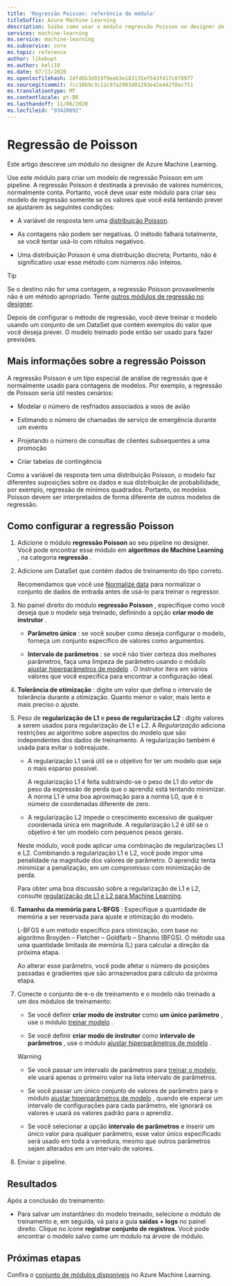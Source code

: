 ```yaml
---
title: 'Regressão Poisson: referência de módulo'
titleSuffix: Azure Machine Learning
description: Saiba como usar o módulo regressão Poisson no designer de Azure Machine Learning para criar um modelo de regressão Poisson.
services: machine-learning
ms.service: machine-learning
ms.subservice: core
ms.topic: reference
author: likebupt
ms.author: keli19
ms.date: 07/13/2020
ms.openlocfilehash: 2dfd8b3d919f9eeb3e183135ef543f417c878977
ms.sourcegitcommit: 7cc10b9c3c12c97a2903d01293e42e442f8ac751
ms.translationtype: MT
ms.contentlocale: pt-BR
ms.lasthandoff: 11/06/2020
ms.locfileid: "93420692"
---
```

# <a name="poisson-regression"></a>Regressão de Poisson

Este artigo descreve um módulo no designer de Azure Machine Learning.

Use este módulo para criar um modelo de regressão Poisson em um pipeline. A regressão Poisson é destinada à previsão de valores numéricos, normalmente conta. Portanto, você deve usar este módulo para criar seu modelo de regressão somente se os valores que você está tentando prever se ajustarem às seguintes condições:

- A variável de resposta tem uma [distribuição Poisson](https://en.wikipedia.org/wiki/Poisson_distribution).  

- As contagens não podem ser negativas. O método falhará totalmente, se você tentar usá-lo com rótulos negativos.

- Uma distribuição Poisson é uma distribuição discreta; Portanto, não é significativo usar esse método com números não inteiros.

> [!TIP]
> Se o destino não for uma contagem, a regressão Poisson provavelmente não é um método apropriado. Tente [outros módulos de regressão no designer](./module-reference.md#machine-learning-algorithms). 

Depois de configurar o método de regressão, você deve treinar o modelo usando um conjunto de um DataSet que contém exemplos do valor que você deseja prever. O modelo treinado pode então ser usado para fazer previsões.

## <a name="more-about-poisson-regression"></a>Mais informações sobre a regressão Poisson

A regressão Poisson é um tipo especial de análise de regressão que é normalmente usado para contagens de modelos. Por exemplo, a regressão de Poisson seria útil nestes cenários:

- Modelar o número de resfriados associados a voos de avião

- Estimando o número de chamadas de serviço de emergência durante um evento

- Projetando o número de consultas de clientes subsequentes a uma promoção

- Criar tabelas de contingência

Como a variável de resposta tem uma distribuição Poisson, o modelo faz diferentes suposições sobre os dados e sua distribuição de probabilidade, por exemplo, regressão de mínimos quadrados. Portanto, os modelos Poisson devem ser interpretados de forma diferente de outros modelos de regressão.

## <a name="how-to-configure-poisson-regression"></a>Como configurar a regressão Poisson

1. Adicione o módulo **regressão Poisson** ao seu pipeline no designer. Você pode encontrar esse módulo em **algoritmos de Machine Learning** , na categoria **regressão** .

2. Adicione um DataSet que contém dados de treinamento do tipo correto. 

    Recomendamos que você use [Normalize data](normalize-data.md) para normalizar o conjunto de dados de entrada antes de usá-lo para treinar o regressor.

3. No painel direito do módulo **regressão Poisson** , especifique como você deseja que o modelo seja treinado, definindo a opção **criar modo de instrutor** .  
  
    - **Parâmetro único** : se você souber como deseja configurar o modelo, forneça um conjunto específico de valores como argumentos.
  
    - **Intervalo de parâmetros** : se você não tiver certeza dos melhores parâmetros, faça uma limpeza de parâmetro usando o módulo [ajustar hiperparâmetros de modelo](tune-model-hyperparameters.md) . O instrutor itera em vários valores que você especifica para encontrar a configuração ideal.
  
4. **Tolerância de otimização** : digite um valor que defina o intervalo de tolerância durante a otimização. Quanto menor o valor, mais lento e mais preciso o ajuste.

5. Peso de **regularização de L1** e **peso de regularização L2** : digite valores a serem usados para regularização de L1 e L2. A *Regularização* adiciona restrições ao algoritmo sobre aspectos do modelo que são independentes dos dados de treinamento. A regularização também é usada para evitar o sobreajuste. 

    - A regularização L1 será útil se o objetivo for ter um modelo que seja o mais esparso possível.

        A regularização L1 é feita subtraindo-se o peso de L1 do vetor de peso da expressão de perda que o aprendiz está tentando minimizar. A norma L1 é uma boa aproximação para a norma L0, que é o número de coordenadas diferente de zero.

    - A regularização L2 impede o crescimento excessivo de qualquer coordenada única em magnitude. A regularização L2 é útil se o objetivo é ter um modelo com pequenos pesos gerais.

    Neste módulo, você pode aplicar uma combinação de regularizações L1 e L2. Combinando a regularização L1 e L2, você pode impor uma penalidade na magnitude dos valores de parâmetro. O aprendiz tenta minimizar a penalização, em um compromisso com minimização de perda.

    Para obter uma boa discussão sobre a regularização de L1 e L2, consulte [regularização de L1 e L2 para Machine Learning](/archive/msdn-magazine/2015/february/test-run-l1-and-l2-regularization-for-machine-learning).

6. **Tamanho da memória para L-BFGS** : Especifique a quantidade de memória a ser reservada para ajuste e otimização do modelo.

     L-BFGS é um método específico para otimização, com base no algoritmo Broyden – Fletcher – Goldfarb – Shanno (BFGS). O método usa uma quantidade limitada de memória (L) para calcular a direção da próxima etapa.

     Ao alterar esse parâmetro, você pode afetar o número de posições passadas e gradientes que são armazenados para cálculo da próxima etapa.

7. Conecte o conjunto de e-o de treinamento e o modelo não treinado a um dos módulos de treinamento: 

    - Se você definir **criar modo de instrutor** como **um único parâmetro** , use o módulo [treinar modelo](train-model.md) .

    - Se você definir **criar modo de instrutor** como **intervalo de parâmetros** , use o módulo [ajustar hiperparâmetros de modelo](tune-model-hyperparameters.md) .

    > [!WARNING]
    > 
    > - Se você passar um intervalo de parâmetros para [treinar o modelo](train-model.md), ele usará apenas o primeiro valor na lista intervalo de parâmetros.
    > 
    > - Se você passar um único conjunto de valores de parâmetro para o módulo [ajustar hiperparâmetros de modelo](tune-model-hyperparameters.md) , quando ele esperar um intervalo de configurações para cada parâmetro, ele ignorará os valores e usará os valores padrão para o aprendiz.
    > 
    > - Se você selecionar a opção **intervalo de parâmetros** e inserir um único valor para qualquer parâmetro, esse valor único especificado será usado em toda a varredura, mesmo que outros parâmetros sejam alterados em um intervalo de valores.

8.  Enviar o pipeline.

## <a name="results"></a>Resultados

Após a conclusão do treinamento:

+ Para salvar um instantâneo do modelo treinado, selecione o módulo de treinamento e, em seguida, vá para a guia **saídas + logs** no painel direito. Clique no ícone **registrar conjunto de registros**.  Você pode encontrar o modelo salvo como um módulo na árvore de módulo. 

## <a name="next-steps"></a>Próximas etapas

Confira o [conjunto de módulos disponíveis](module-reference.md) no Azure Machine Learning.